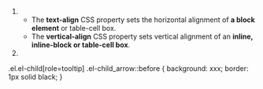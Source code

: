 1. 
   - The **text-align** CSS property sets the horizontal alignment of **a block element** or table-cell box. 
   - The **vertical-align** CSS property sets vertical alignment of an **inline, inline-block or table-cell box**.

2. 

.el.el-child[role=tooltip] .el-child_arrow::before {
   background: xxx;
   border: 1px solid black;
}